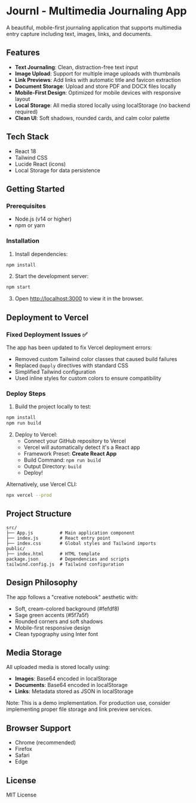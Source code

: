 # Journl - Multimedia Journaling App

A beautiful, mobile-first journaling application that supports multimedia entry capture including text, images, links, and documents.

## Features

- **Text Journaling**: Clean, distraction-free text input
- **Image Upload**: Support for multiple image uploads with thumbnails
- **Link Previews**: Add links with automatic title and favicon extraction
- **Document Storage**: Upload and store PDF and DOCX files locally
- **Mobile-First Design**: Optimized for mobile devices with responsive layout
- **Local Storage**: All media stored locally using localStorage (no backend required)
- **Clean UI**: Soft shadows, rounded cards, and calm color palette

## Tech Stack

- React 18
- Tailwind CSS
- Lucide React (icons)
- Local Storage for data persistence

## Getting Started

### Prerequisites

- Node.js (v14 or higher)
- npm or yarn

### Installation

1. Install dependencies:
```bash
npm install
```

2. Start the development server:
```bash
npm start
```

3. Open [http://localhost:3000](http://localhost:3000) to view it in the browser.

## Deployment to Vercel

### Fixed Deployment Issues ✅

The app has been updated to fix Vercel deployment errors:
- Removed custom Tailwind color classes that caused build failures
- Replaced `@apply` directives with standard CSS
- Simplified Tailwind configuration
- Used inline styles for custom colors to ensure compatibility

### Deploy Steps

1. Build the project locally to test:
```bash
npm install
npm run build
```

2. Deploy to Vercel:
   - Connect your GitHub repository to Vercel
   - Vercel will automatically detect it's a React app
   - Framework Preset: **Create React App**
   - Build Command: `npm run build`
   - Output Directory: `build`
   - Deploy!

Alternatively, use Vercel CLI:
```bash
npx vercel --prod
```

## Project Structure

```
src/
├── App.js          # Main application component
├── index.js        # React entry point
├── index.css       # Global styles and Tailwind imports
public/
├── index.html      # HTML template
package.json        # Dependencies and scripts
tailwind.config.js  # Tailwind configuration
```

## Design Philosophy

The app follows a "creative notebook" aesthetic with:
- Soft, cream-colored background (#fefdf8)
- Sage green accents (#5f7a5f)
- Rounded corners and soft shadows
- Mobile-first responsive design
- Clean typography using Inter font

## Media Storage

All uploaded media is stored locally using:
- **Images**: Base64 encoded in localStorage
- **Documents**: Base64 encoded in localStorage  
- **Links**: Metadata stored as JSON in localStorage

Note: This is a demo implementation. For production use, consider implementing proper file storage and link preview services.

## Browser Support

- Chrome (recommended)
- Firefox
- Safari
- Edge

## License

MIT License
